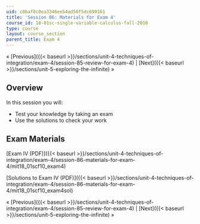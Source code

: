 ```yaml
---
uid: c0baf8c0ea3346ee54ad50f5dc690161
title: 'Session 86: Materials for Exam 4'
course_id: 18-01sc-single-variable-calculus-fall-2010
type: course
layout: course_section
parent_title: Exam 4
---
```


« [Previous]({{< baseurl >}}/sections/unit-4-techniques-of-integration/exam-4/session-85-review-for-exam-4) | [Next]({{< baseurl >}}/sections/unit-5-exploring-the-infinite) »

Overview
--------

In this session you will:

*   Test your knowledge by taking an exam
*   Use the solutions to check your work

Exam Materials
--------------

[Exam IV (PDF)]({{< baseurl >}}/sections/unit-4-techniques-of-integration/exam-4/session-86-materials-for-exam-4/mit18_01scf10_exam4)

[Solutions to Exam IV (PDF)]({{< baseurl >}}/sections/unit-4-techniques-of-integration/exam-4/session-86-materials-for-exam-4/mit18_01scf10_exam4sol)

« [Previous]({{< baseurl >}}/sections/unit-4-techniques-of-integration/exam-4/session-85-review-for-exam-4) | [Next]({{< baseurl >}}/sections/unit-5-exploring-the-infinite) »